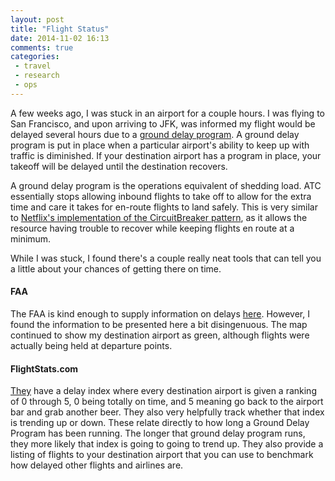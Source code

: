 ```yaml
---
layout: post
title: "Flight Status"
date: 2014-11-02 16:13
comments: true
categories:
 - travel
 - research
 - ops
---
```


A few weeks ago, I was stuck in an airport for a couple hours. I was flying to San Francisco, and upon arriving to JFK, was informed my flight would be delayed several hours due to a [ground delay program](http://en.wikipedia.org/wiki/Ground_delay_program). A ground delay program is put in place when a particular airport's ability to keep up with traffic is diminished. If your destination airport has a program in place, your takeoff will be delayed until the destination recovers.

A ground delay program is the operations equivalent of shedding load. ATC essentially stops allowing inbound flights to take off to allow for the extra time and care it takes for en-route flights to land safely. This is very similar to [Netflix's implementation of the CircuitBreaker pattern](http://techblog.netflix.com/2011/12/making-netflix-api-more-resilient.html), as it allows the resource having trouble to recover while keeping flights en route at a minimum.

While I was stuck, I found there's a couple really neat tools that can tell you a little about your chances of getting there on time.

#### FAA

The FAA is kind enough to supply information on delays [here](http://www.fly.faa.gov/flyfaa/usmap.jsp). However, I found the information to be presented here a bit disingenuous. The map continued to show my destination airport as green, although flights were actually being held at departure points.


#### FlightStats.com

[They](http://www.flightstats.com) have a delay index where every destination airport is given a ranking of 0 through 5, 0 being totally on time, and 5 meaning go back to the airport bar and grab another beer. They also very helpfully track whether that index is trending up or down. These relate directly to how long a Ground Delay Program has been running. The longer that ground delay program runs, they more likely that index is going to going to trend up. They also provide a listing of flights to your destination airport that you can use to benchmark how delayed other flights and airlines are.
